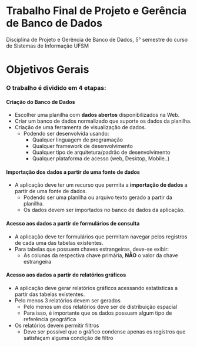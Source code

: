 # Trabalho Final de Projeto e Gerência de Banco de Dados
Disciplina de Projeto e Gerência de Banco de Dados, 5° semestre do curso de Sistemas de Informação UFSM

# Objetivos Gerais

### O trabalho é dividido em 4 etapas:

#### Criação do Banco de Dados

* Escolher uma planilha com **dados abertos** disponibilizados na Web.
* Criar um banco de dados normalizado que suporte os dados da planilha.
* Criação de uma ferramenta de visualização de dados.
	- Podendo ser desenvolvida usando:
		+ Qualquer linguagem de programação
		+ Qualquer framework de desenvolvimento
		+ Qualquer tipo de arquitetura/padrão de desenvolvimento
		+ Qualquer plataforma de acesso (web, Desktop, Mobile..)
			
#### Importação dos dados a partir de uma fonte de dados

- A aplicação deve ter um recurso que permita a **importação de dados** a partir de uma fonte de dados.
	+ Podendo ser uma planilha ou arquivo texto gerado a partir da planilha.
	+ Os dados devem ser importados no banco de dados da aplicação.

#### Acesso aos dados a partir de formulários de consulta

- A aplicação deve ter formulários que permitam navegar pelos registros de cada uma das tabelas existentes.
- Para tabelas que possuem chaves estrangeiras, deve-se exibir:
	+ As colunas da respectiva chave primária, **NÃO** o valor da chave estrangeira

#### Acesso aos dados a partir de relatórios gráficos

- A aplicação deve gerar relatórios gráficos acessando estatísticas a partir das tabelas existentes.
- Pelo menos 3 relatórios devem ser gerados
	+ Pelo menos um dos relatórios deve ser de distribuição espacial
	+ Para isso, é importante que os dados possuam algum tipo de referência geográfica
- Os relatórios devem permitir filtros
	+ Deve ser possível que o gráfico condense apenas os registros que satisfaçam alguma condição de filtro

